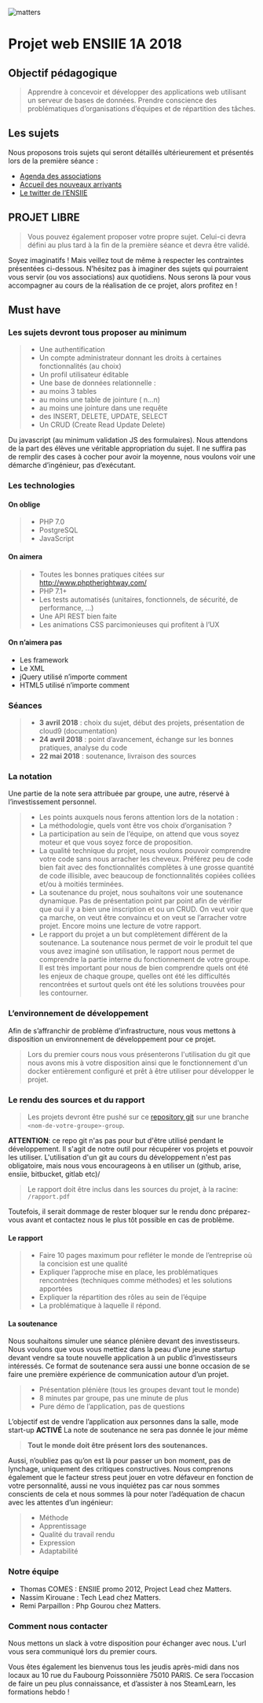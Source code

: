 ![matters](https://cdn-images-1.medium.com/max/2000/1*Pl-fB1X01RfcEbPP-FVlew.jpeg)

Projet web ENSIIE 1A 2018
======

Objectif pédagogique
----------

>Apprendre à concevoir et développer des applications web utilisant un serveur de bases de données.
>Prendre conscience des problématiques d’organisations d’équipes et de répartition des tâches.

Les sujets
------------

Nous proposons trois sujets qui seront détaillés ultérieurement et présentés lors de la première séance :

* [Agenda des associations](https://github.com/Un3x/ensiie-project/tree/master/document/sujets/agenda-des-associations.md)
* [Accueil des nouveaux arrivants](https://github.com/Un3x/ensiie-project/tree/master/document/sujets/accueil-des-nouveaux-arrivants.md)
* [Le twitter de l’ENSIIE](https://github.com/Un3x/ensiie-project/tree/master/document/sujets/twittiie-le-twitter-de-ensiie.md)

PROJET LIBRE
-----

>Vous pouvez également proposer votre propre sujet. Celui-ci devra défini au plus tard à la fin de la première séance et devra être validé.

Soyez imaginatifs ! Mais veillez tout de même à respecter les contraintes présentées ci-dessous. N’hésitez pas à imaginer des sujets qui pourraient vous servir (ou vos associations) aux quotidiens. Nous serons là pour vous accompagner au cours de la réalisation de ce projet, alors profitez en !

Must have
-------

### Les sujets devront tous proposer **au minimum**

> * Une authentification
> * Un compte administrateur donnant les droits à certaines fonctionnalités (au choix)
> * Un profil utilisateur éditable
> * Une base de données relationnelle :
> * au moins 3 tables
> * au moins une table de jointure ( n…n)
> * au moins une jointure dans une requête
> * des INSERT, DELETE, UPDATE, SELECT
> * Un CRUD (Create Read Update Delete)

Du javascript (au minimum validation JS des formulaires).
Nous attendons de la part des élèves une véritable appropriation du sujet. Il ne suffira pas de remplir des cases à cocher pour avoir la moyenne, nous voulons voir une démarche d’ingénieur, pas d’exécutant.

### Les technologies

#### On oblige

> * PHP 7.0
> * PostgreSQL
> * JavaScript

#### On aimera

> * Toutes les bonnes pratiques citées sur http://www.phptherightway.com/
> * PHP 7.1+
> * Les tests automatisés (unitaires, fonctionnels, de sécurité, de performance, …)
> * Une API REST bien faite
> * Les animations CSS parcimonieuses qui profitent à l’UX

#### On n’aimera pas

* Les framework
* Le XML
* jQuery utilisé n’importe comment
* HTML5 utilisé n’importe comment

### Séances

> * **3 avril 2018** : choix du sujet, début des projets, présentation de cloud9 (documentation)
> * **24 avril 2018** : point d’avancement, échange sur les bonnes pratiques, analyse du code
> * **22 mai 2018** : soutenance, livraison des sources

### La notation

Une partie de la note sera attribuée par groupe, une autre, réservé à l’investissement personnel.

> * Les points auxquels nous ferons attention lors de la notation :
> * La méthodologie, quels vont être vos choix d’organisation ?
> * La participation au sein de l’équipe, on attend que vous soyez moteur et que vous soyez force de proposition.
> * La qualité technique du projet, nous voulons pouvoir comprendre votre code sans nous arracher les cheveux. Préférez peu de code bien fait avec des fonctionnalités complètes à une grosse quantité de code illisible, avec beaucoup de fonctionnalités copiées collées et/ou à moitiés terminées.
> * La soutenance du projet, nous souhaitons voir une soutenance dynamique. Pas de présentation point par point afin de vérifier que oui il y a bien une inscription et ou un CRUD. On veut voir que ça marche, on veut être convaincu et on veut se l’arracher votre projet. Encore moins une lecture de votre rapport.
> * Le rapport du projet a un but complètement différent de la soutenance. La soutenance nous permet de voir le produit tel que vous avez imaginé son utilisation, le rapport nous permet de comprendre la partie interne du fonctionnement de votre groupe. Il est très important pour nous de bien comprendre quels ont été les enjeux de chaque groupe, quelles ont été les difficultés rencontrées et surtout quels ont été les solutions trouvées pour les contourner.

### L’environnement de développement

Afin de s’affranchir de problème d’infrastructure, nous vous mettons à disposition un environnement de développement pour ce projet.
>Lors du premier cours nous vous présenterons l'utilisation du git que nous avons mis à votre disposition ainsi que le fonctionnement d'un docker entièrement configuré et prêt à être utiliser pour développer le projet.

### Le rendu des sources et du rapport

>Les projets devront être pushé sur ce [repository git](https://github.com/Un3x/ensiie-project) sur une branche ```<nom-de-votre-groupe>-group```.

**ATTENTION**: ce repo git n'as pas pour but d'être utilisé pendant le développement. Il s'agit de notre outil pour récupérer vos projets et pouvoir les utiliser. L'utilisation d'un git au cours du développement n'est pas obligatoire, mais nous vous encourageons à en utiliser un (github, arise, ensiie, bitbucket, gitlab etc)/

> Le rapport doit être inclus dans les sources du projet, à la racine: ```/rapport.pdf```

Toutefois, il serait dommage de rester bloquer sur le rendu donc préparez-vous avant et contactez nous le plus tôt possible en cas de problème.

#### Le rapport

> * Faire 10 pages maximum pour refléter le monde de l’entreprise où la concision est une qualité
> * Expliquer l’approche mise en place, les problématiques rencontrées (techniques comme méthodes) et les solutions apportées
> * Expliquer la répartition des rôles au sein de l’équipe
> * La problématique à laquelle il répond.

#### La soutenance

Nous souhaitons simuler une séance plénière devant des investisseurs. Nous voulons que vous vous mettiez dans la peau d’une jeune startup devant vendre sa toute nouvelle application à un public d’investisseurs intéressés.
Ce format de soutenance sera aussi une bonne occasion de se faire une première expérience de communication autour d’un projet.

> * Présentation plénière (tous les groupes devant tout le monde)
> * 8 minutes par groupe, pas une minute de plus
> * Pure démo de l’application, pas de questions

L’objectif est de vendre l’application aux personnes dans la salle, mode start-up **ACTIVÉ**
La note de soutenance ne sera pas donnée le jour même

> **Tout le monde doit être présent lors des soutenances.**

Aussi, n’oubliez pas qu’on est là pour passer un bon moment, pas de lynchage, uniquement des critiques constructives. Nous comprenons également que le facteur stress peut jouer en votre défaveur en fonction de votre personnalité, aussi ne vous inquiétez pas car nous sommes conscients de cela et nous sommes là pour noter l’adéquation de chacun avec les attentes d’un ingénieur:

> * Méthode
> * Apprentissage
> * Qualité du travail rendu
> * Expression
> * Adaptabilité

### Notre équipe

* Thomas COMES : ENSIIE promo 2012, Project Lead chez Matters.
* Nassim Kirouane : Tech Lead chez Matters.
* Remi Parpaillon : Php Gourou chez Matters.

### Comment nous contacter

Nous mettons un slack à votre disposition pour échanger avec nous. L'url vous sera communiqué lors du premier cours.

Vous êtes également les bienvenus tous les jeudis après-midi dans nos locaux au 10 rue du Faubourg Poissonnière 75010 PARIS. Ce sera l’occasion de faire un peu plus connaissance, et d’assister à nos SteamLearn, les formations hebdo !
